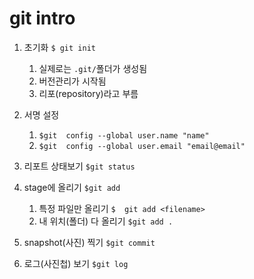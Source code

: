 # git intro

1. 초기화 `$ git init`

   1. 실제로는 `.git/`폴더가 생성됨
   2. 버전관리가 시작됨
   3. 리포(repository)라고 부름

2. 서명 설정

   1. `$git  config --global user.name "name"`
   2. `$git  config --global user.email "email@email"`

3. 리포트 상태보기 `$git status`

4. stage에 올리기 `$git add`

   1.  특정 파일만 올리기 `$  git add <filename>`
   2. 내 위치(폴더) 다 올리기 `$git add .`

5. snapshot(사진) 찍기 `$git commit`

6. 로그(사진첩) 보기 `$git log`

   

